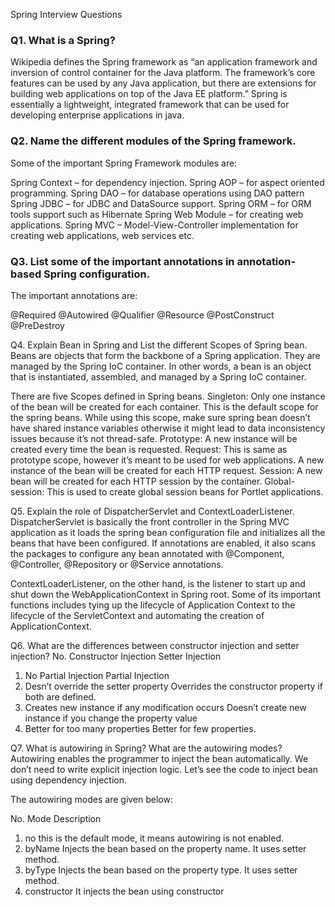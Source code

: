 Spring Interview Questions 
### Q1. What is a Spring?
  Wikipedia defines the Spring framework as “an application framework and inversion of control container for the Java platform. 
  The framework’s core features can be used by any Java application, but there are extensions for building web applications on top of 
  the Java EE platform.” Spring is essentially a lightweight, integrated framework that can be used for developing enterprise applications in java.

### Q2. Name the different modules of the Spring framework.
  Some of the important Spring Framework modules are:

  Spring Context – for dependency injection.
  Spring AOP – for aspect oriented programming.
  Spring DAO – for database operations using DAO pattern
  Spring JDBC – for JDBC and DataSource support.
  Spring ORM – for ORM tools support such as Hibernate
  Spring Web Module – for creating web applications.
  Spring MVC – Model-View-Controller implementation for creating web applications, web services etc.

### Q3. List some of the important annotations in annotation-based Spring configuration.
  The important annotations are:

  @Required
  @Autowired
  @Qualifier
  @Resource
  @PostConstruct
  @PreDestroy


Q4. Explain Bean in Spring and List the different Scopes of Spring bean.
  Beans are objects that form the backbone of a Spring application. They are managed by the Spring IoC container. In other words, a bean is an object that is instantiated, assembled, and managed by a Spring IoC container.

There are five Scopes defined in Spring beans.
  Singleton: Only one instance of the bean will be created for each container. This is the default scope for the spring beans. While using this scope, make sure spring bean doesn’t have shared instance variables otherwise it might lead to data inconsistency issues because it’s not thread-safe.
  Prototype: A new instance will be created every time the bean is requested.
  Request: This is same as prototype scope, however it’s meant to be used for web applications. A new instance of the bean will be created for each HTTP request.
  Session: A new bean will be created for each HTTP session by the container.
  Global-session: This is used to create global session beans for Portlet applications.

Q5. Explain the role of DispatcherServlet and ContextLoaderListener.
  DispatcherServlet is basically the front controller in the Spring MVC application as it loads the spring bean configuration file and initializes all the beans that have been configured. If annotations are enabled, it also scans the packages to configure any bean annotated with @Component, @Controller, @Repository or @Service annotations.
  
  ContextLoaderListener, on the other hand, is the listener to start up and shut down the WebApplicationContext in Spring root. Some of its important functions includes tying up the lifecycle of Application Context to the lifecycle of the ServletContext and automating the creation of ApplicationContext.

Q6. What are the differences between constructor injection and setter injection?
  No.	Constructor Injection	Setter Injection
   1) No Partial Injection	 Partial Injection
   2) Desn’t override the setter property	 Overrides the constructor property if both are defined.
   3)	Creates new instance if any modification occurs	Doesn’t create new instance if you change the property value
   4) Better for too many properties	 Better for few properties.

Q7. What is autowiring in Spring? What are the autowiring modes?
  Autowiring enables the programmer to inject the bean automatically. We don’t need to write explicit injection logic. Let’s see the code to inject bean using dependency injection.

<bean id=“emp” class=“com.javatpoint.Employee” autowire=“byName” />  
  The autowiring modes are given below:

  No.	Mode	Description
   1)	 no	 this is the default mode, it means autowiring is not enabled.
   2)	 byName	 Injects the bean based on the property name. It uses setter method.
   3)	 byType	 Injects the bean based on the property type. It uses setter method.
   4)	 constructor	 It injects the bean using constructor
 
